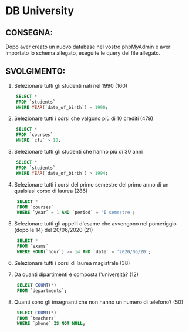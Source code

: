 # DB University

## CONSEGNA:

Dopo aver creato un nuovo database nel vostro phpMyAdmin e aver importato lo schema allegato, eseguite le query del file allegato.

## SVOLGIMENTO:

1. Selezionare tutti gli studenti nati nel 1990 (160)

```sql
    SELECT *
    FROM `students`
    WHERE YEAR(`date_of_birth`) = 1990;
```

2. Selezionare tutti i corsi che valgono più di 10 crediti (479)

```sql
    SELECT *
    FROM `courses`
    WHERE `cfu` > 10;
```

3. Selezionare tutti gli studenti che hanno più di 30 anni

```sql
    SELECT *
    FROM `students`
    WHERE YEAR(`date_of_birth`) > 1994;
```

4. Selezionare tutti i corsi del primo semestre del primo anno di un qualsiasi corso di
   laurea (286)

   ```sql
    SELECT *
    FROM `courses`
    WHERE `year` = 1 AND `period` = 'I semestre';
   ```

5. Selezionare tutti gli appelli d'esame che avvengono nel pomeriggio (dopo le 14) del
   20/06/2020 (21)

   ```sql
    SELECT *
    FROM `exams`
    WHERE HOUR(`hour`) >= 14 AND `date` = '2020/06/20';
   ```

6. Selezionare tutti i corsi di laurea magistrale (38)
<!--
   ```sql
    SELECT * FROM `courses` WHERE `degree_id` = 2;
   ``` -->

7. Da quanti dipartimenti è composta l'università? (12)

   ```sql
    SELECT COUNT(*)
    FROM `departments`;
   ```

8. Quanti sono gli insegnanti che non hanno un numero di telefono? (50)

   ```sql
    SELECT COUNT(*)
    FROM `teachers`
    WHERE `phone` IS NOT NULL;
   ```
